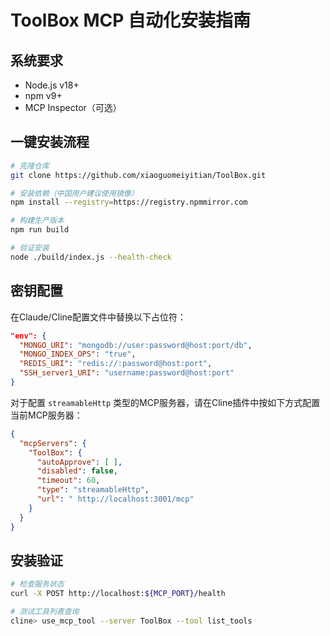 # ToolBox MCP 自动化安装指南

## 系统要求
- Node.js v18+
- npm v9+
- MCP Inspector（可选）

## 一键安装流程
```bash
# 克隆仓库
git clone https://github.com/xiaoguomeiyitian/ToolBox.git

# 安装依赖（中国用户建议使用镜像）
npm install --registry=https://registry.npmmirror.com

# 构建生产版本
npm run build

# 验证安装
node ./build/index.js --health-check
```

## 密钥配置
在Claude/Cline配置文件中替换以下占位符：
```json
"env": {
  "MONGO_URI": "mongodb://user:password@host:port/db",
  "MONGO_INDEX_OPS": "true",
  "REDIS_URI": "redis://:password@host:port",
  "SSH_server1_URI": "username:password@host:port"
}
```

对于配置 `streamableHttp` 类型的MCP服务器，请在Cline插件中按如下方式配置当前MCP服务器：
```json
{
  "mcpServers": {
    "ToolBox": {
      "autoApprove": [ ],
      "disabled": false,
      "timeout": 60,
      "type": "streamableHttp",
      "url": " http://localhost:3001/mcp"
    }
  }
}
```

## 安装验证
```bash
# 检查服务状态
curl -X POST http://localhost:${MCP_PORT}/health

# 测试工具列表查询
cline> use_mcp_tool --server ToolBox --tool list_tools
